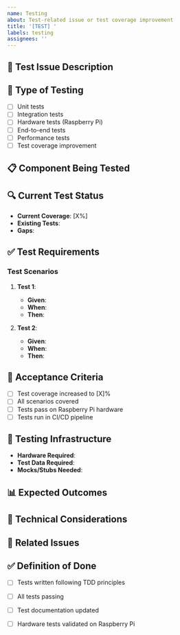 ```yaml
---
name: Testing
about: Test-related issue or test coverage improvement
title: '[TEST] '
labels: testing
assignees: ''
---
```


## 🧪 Test Issue Description
<!-- What testing needs to be done or improved? -->

## 🎯 Type of Testing
- [ ] Unit tests
- [ ] Integration tests
- [ ] Hardware tests (Raspberry Pi)
- [ ] End-to-end tests
- [ ] Performance tests
- [ ] Test coverage improvement

## 📋 Component Being Tested
<!-- What component or feature needs testing? -->

## 🔍 Current Test Status
<!-- What tests currently exist? -->
- **Current Coverage**: [X%]
- **Existing Tests**: 
- **Gaps**: 

## ✅ Test Requirements
<!-- What tests need to be added? -->

### Test Scenarios
1. **Test 1**: 
   - **Given**: 
   - **When**: 
   - **Then**: 

2. **Test 2**: 
   - **Given**: 
   - **When**: 
   - **Then**: 

## 🎯 Acceptance Criteria
- [ ] Test coverage increased to [X]%
- [ ] All scenarios covered
- [ ] Tests pass on Raspberry Pi hardware
- [ ] Tests run in CI/CD pipeline

## 🧰 Testing Infrastructure
<!-- What's needed to run these tests? -->
- **Hardware Required**: 
- **Test Data Required**: 
- **Mocks/Stubs Needed**: 

## 📊 Expected Outcomes
<!-- What should these tests validate? -->

## 🔧 Technical Considerations
<!-- Any special considerations for these tests? -->

## 📝 Related Issues
<!-- Link to features or bugs these tests cover -->

## ✅ Definition of Done
- [ ] Tests written following TDD principles
- [ ] All tests passing
- [ ] Test documentation updated
- [ ] Hardware tests validated on Raspberry Pi


